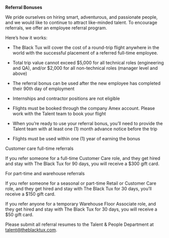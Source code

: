 
**Referral Bonuses**

We pride ourselves on hiring smart, adventurous, and passionate people, and we would like to continue to attract like-minded talent. To encourage referrals, we offer an employee referral program.

Here’s how it works: 
 
* The Black Tux will cover the cost of a round-trip flight anywhere in the world with the successful placement of a referred full-time employee.

* Total trip value cannot exceed $5,000 for all technical roles (engineering and QA), and/or $2,000 for all non-technical roles (manager level and above)

* The referral bonus can be used after the new employee has completed their 90th day of employment

* Internships and contractor positions are not eligible

* Flights must be booked through the company Amex account. Please work with the Talent team to book your flight

* When you’re ready to use your referral bonus, you’ll need to provide the Talent team with at least one (1) month advance notice before the trip

* Flights must be used within one (1) year of earning the bonus

Customer care full-time referrals
 
If you refer someone for a full-time Customer Care role, and they get hired and stay with The Black Tux for 90 days, you will receive a $300 gift card.
 
For part-time and warehouse referrals

If you refer someone for a seasonal or part-time Retail or Customer Care role, and they get hired and stay with The Black Tux for 30 days, you’ll receive a $150 gift card.
 
If you refer anyone for a temporary Warehouse Floor Associate role, and they get hired and stay with The Black Tux for 30 days, you will receive a $50 gift card.

Please submit all referral resumes to the Talent & People Department at talent@theblacktux.com.
